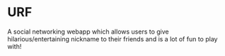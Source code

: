 # URF
A social networking webapp which allows users to give hilarious/entertaining nickname to their friends and is a lot of fun to play with!
